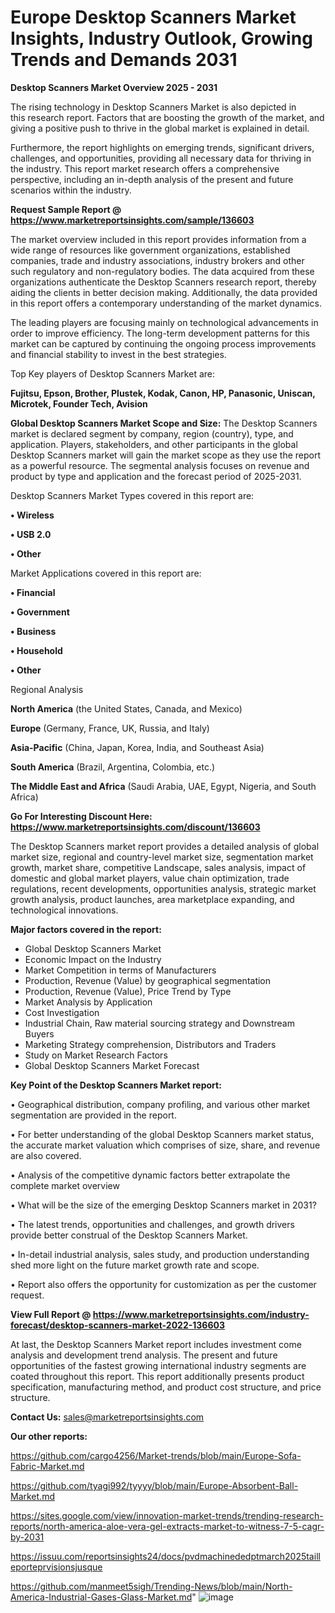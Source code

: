 # Europe Desktop Scanners Market Insights, Industry Outlook, Growing Trends and Demands 2031

<Strong> Desktop Scanners Market Overview 2025 - 2031</strong>

The rising technology in Desktop Scanners Market is also depicted in this research report. Factors that are boosting the growth of the market, and giving a positive push to thrive in the global market is explained in detail.

Furthermore, the report highlights on emerging trends, significant drivers, challenges, and opportunities, providing all necessary data for thriving in the industry. This report market research offers a comprehensive perspective, including an in-depth analysis of the present and future scenarios within the industry.

<strong>Request Sample Report @ <a href=https://www.marketreportsinsights.com/sample/136603>https://www.marketreportsinsights.com/sample/136603</a></strong>

The market overview included in this report provides information from a wide range of resources like government organizations, established companies, trade and industry associations, industry brokers and other such regulatory and non-regulatory bodies. The data acquired from these organizations authenticate the Desktop Scanners research report, thereby aiding the clients in better decision making. Additionally, the data provided in this report offers a contemporary understanding of the market dynamics.

The leading players are focusing mainly on technological advancements in order to improve efficiency. The long-term development patterns for this market can be captured by continuing the ongoing process improvements and financial stability to invest in the best strategies.

Top Key players of Desktop Scanners Market are:

<strong>Fujitsu, Epson, Brother, Plustek, Kodak, Canon, HP, Panasonic, Uniscan, Microtek, Founder Tech, Avision</strong>

<strong><b>Global Desktop Scanners Market Scope and Size:</b></strong>
The Desktop Scanners market is declared segment by company, region (country), type, and application. Players, stakeholders, and other participants in the global Desktop Scanners market will gain the market scope as they use the report as a powerful resource. The segmental analysis focuses on revenue and product by type and application and the forecast period of 2025-2031.

Desktop Scanners Market Types covered in this report are:

<strong>• Wireless

• USB 2.0

• Other</strong>

Market Applications covered in this report are:

<strong>• Financial

• Government

• Business

• Household

• Other</strong> 

Regional Analysis

<strong>North America</strong> (the United States, Canada, and Mexico)

<strong>Europe</strong> (Germany, France, UK, Russia, and Italy)

<strong>Asia-Pacific</strong> (China, Japan, Korea, India, and Southeast Asia)

<strong>South America</strong> (Brazil, Argentina, Colombia, etc.)

<strong>The Middle East and Africa</strong> (Saudi Arabia, UAE, Egypt, Nigeria, and South Africa)

<strong>Go For Interesting Discount Here: <a href=https://www.marketreportsinsights.com/discount/136603>https://www.marketreportsinsights.com/discount/136603</a></strong>

The Desktop Scanners market report provides a detailed analysis of global market size, regional and country-level market size, segmentation market growth, market share, competitive Landscape, sales analysis, impact of domestic and global market players, value chain optimization, trade regulations, recent developments, opportunities analysis, strategic market growth analysis, product launches, area marketplace expanding, and technological innovations.

<strong><b>Major factors covered in the report:</b></strong>
<ul>
  <li>Global Desktop Scanners Market </li>
  <li>Economic Impact on the Industry</li>
  <li>Market Competition in terms of Manufacturers</li>
  <li>Production, Revenue (Value) by geographical segmentation</li>
  <li>Production, Revenue (Value), Price Trend by Type</li>
  <li>Market Analysis by Application</li>
  <li>Cost Investigation</li>
  <li>Industrial Chain, Raw material sourcing strategy and Downstream Buyers</li>
  <li>Marketing Strategy comprehension, Distributors and Traders</li>
  <li>Study on Market Research Factors</li>
  <li>Global Desktop Scanners Market Forecast</li>
</ul>

<strong><b>Key Point of the Desktop Scanners Market report:</b></strong>

• Geographical distribution, company profiling, and various other market segmentation are provided in the report.

• For better understanding of the global Desktop Scanners market status, the accurate market valuation which comprises of size, share, and revenue are also covered.

• Analysis of the competitive dynamic factors better extrapolate the complete market overview

• What will be the size of the emerging Desktop Scanners market in 2031?

• The latest trends, opportunities and challenges, and growth drivers provide better construal of the Desktop Scanners Market.

• In-detail industrial analysis, sales study, and production understanding shed more light on the future market growth rate and scope.

• Report also offers the opportunity for customization as per the customer request.

<strong><b>View Full Report @ <a href=https://www.marketreportsinsights.com/industry-forecast/desktop-scanners-market-2022-136603>https://www.marketreportsinsights.com/industry-forecast/desktop-scanners-market-2022-136603</a></b></strong>


At last, the Desktop Scanners Market report includes investment come analysis and development trend analysis. The present and future opportunities of the fastest growing international industry segments are coated throughout this report. This report additionally presents product specification, manufacturing method, and product cost structure, and price structure.

<strong>Contact Us:</strong>
sales@marketreportsinsights.com

<strong>Our other reports:</strong>

<a href=https://github.com/cargo4256/Market-trends/blob/main/Europe-Sofa-Fabric-Market.md>https://github.com/cargo4256/Market-trends/blob/main/Europe-Sofa-Fabric-Market.md</a>

<a href=https://github.com/tyagi992/tyyyy/blob/main/Europe-Absorbent-Ball-Market.md>https://github.com/tyagi992/tyyyy/blob/main/Europe-Absorbent-Ball-Market.md</a>

<a href=https://sites.google.com/view/innovation-market-trends/trending-research-reports/north-america-aloe-vera-gel-extracts-market-to-witness-7-5-cagr-by-2031>https://sites.google.com/view/innovation-market-trends/trending-research-reports/north-america-aloe-vera-gel-extracts-market-to-witness-7-5-cagr-by-2031</a>

<a href=https://issuu.com/reportsinsights24/docs/pvdmachinededptmarch2025tailleporteprvisionsjusque>https://issuu.com/reportsinsights24/docs/pvdmachinededptmarch2025tailleporteprvisionsjusque</a>

<a href=https://github.com/manmeet5sigh/Trending-News/blob/main/North-America-Industrial-Gases-Glass-Market.md>https://github.com/manmeet5sigh/Trending-News/blob/main/North-America-Industrial-Gases-Glass-Market.md</a>"
![image](https://github.com/user-attachments/assets/c55287f7-8597-429c-94f9-58652387c020)
